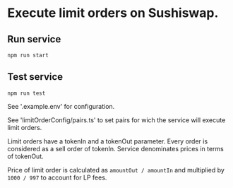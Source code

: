 # Execute limit orders on Sushiswap.

## Run service 
`npm run start`

## Test service
`npm run test`


See '.example.env' for configuration.

See 'limitOrderConfig/pairs.ts' to set pairs for wich the service will execute limit orders.

Limit orders have a tokenIn and a tokenOut parameter. Every order is considered as a sell order of tokenIn.
Service denominates prices in terms of tokenOut.

Price of limit order is calculated as `amountOut / amountIn` and multiplied by `1000 / 997` to account for LP fees.
